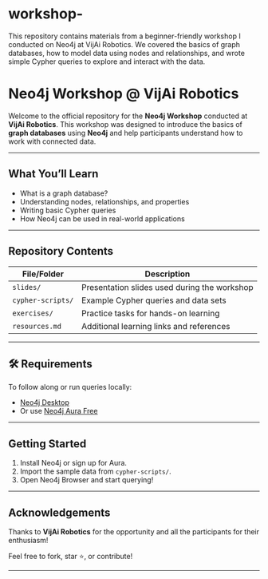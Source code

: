 # workshop-
This repository contains materials from a beginner-friendly workshop I conducted on Neo4j at VijAi Robotics.  We covered the basics of graph databases, how to model data using nodes and relationships, and wrote simple Cypher queries to explore and interact with the data.
#  Neo4j Workshop @ VijAi Robotics

Welcome to the official repository for the **Neo4j Workshop** conducted at **VijAi Robotics**. This workshop was designed to introduce the basics of **graph databases** using **Neo4j** and help participants understand how to work with connected data.

---

## What You’ll Learn

- What is a graph database?
- Understanding nodes, relationships, and properties
- Writing basic Cypher queries
- How Neo4j can be used in real-world applications

---

##  Repository Contents

| File/Folder         | Description                              |
|---------------------|------------------------------------------|
| `slides/`           | Presentation slides used during the workshop |
| `cypher-scripts/`   | Example Cypher queries and data sets     |
| `exercises/`        | Practice tasks for hands-on learning     |
| `resources.md`      | Additional learning links and references |

---

## 🛠 Requirements

To follow along or run queries locally:

- [Neo4j Desktop](https://neo4j.com/download/)
- Or use [Neo4j Aura Free](https://neo4j.com/cloud/aura/)

---

## Getting Started

1. Install Neo4j or sign up for Aura.
2. Import the sample data from `cypher-scripts/`.
3. Open Neo4j Browser and start querying!

---

##  Acknowledgements

Thanks to **VijAi Robotics** for the opportunity and all the participants for their enthusiasm!

Feel free to fork, star ⭐, or contribute!

---
